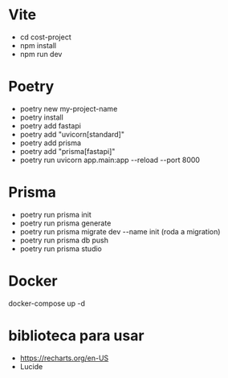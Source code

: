 # Vite
- cd cost-project
- npm install
- npm run dev

# Poetry
- poetry new my-project-name
- poetry install
- poetry add fastapi
- poetry add "uvicorn[standard]"
- poetry add prisma
- poetry add "prisma[fastapi]"
- poetry run uvicorn app.main:app --reload --port 8000
# Prisma
- poetry run prisma init
- poetry run prisma generate
- poetry run prisma migrate dev --name init (roda a migration)
- poetry run prisma db push
- poetry run prisma studio

# Docker

docker-compose up -d

# biblioteca para usar
- https://recharts.org/en-US
- Lucide